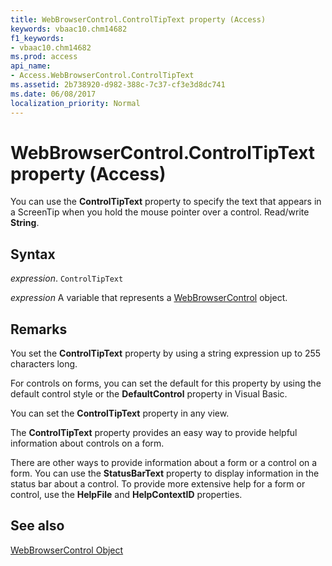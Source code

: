 ```yaml
---
title: WebBrowserControl.ControlTipText property (Access)
keywords: vbaac10.chm14682
f1_keywords:
- vbaac10.chm14682
ms.prod: access
api_name:
- Access.WebBrowserControl.ControlTipText
ms.assetid: 2b738920-d982-388c-7c37-cf3e3d8dc741
ms.date: 06/08/2017
localization_priority: Normal
---
```



# WebBrowserControl.ControlTipText property (Access)

You can use the  **ControlTipText** property to specify the text that appears in a ScreenTip when you hold the mouse pointer over a control. Read/write **String**.


## Syntax

_expression_. `ControlTipText`

_expression_ A variable that represents a [WebBrowserControl](Access.WebBrowserControl.md) object.


## Remarks

You set the  **ControlTipText** property by using a string expression up to 255 characters long.

For controls on forms, you can set the default for this property by using the default control style or the  **DefaultControl** property in Visual Basic.

You can set the  **ControlTipText** property in any view.

The  **ControlTipText** property provides an easy way to provide helpful information about controls on a form.

There are other ways to provide information about a form or a control on a form. You can use the  **StatusBarText** property to display information in the status bar about a control. To provide more extensive help for a form or control, use the **HelpFile** and **HelpContextID** properties.


## See also


[WebBrowserControl Object](Access.WebBrowserControl.md)

